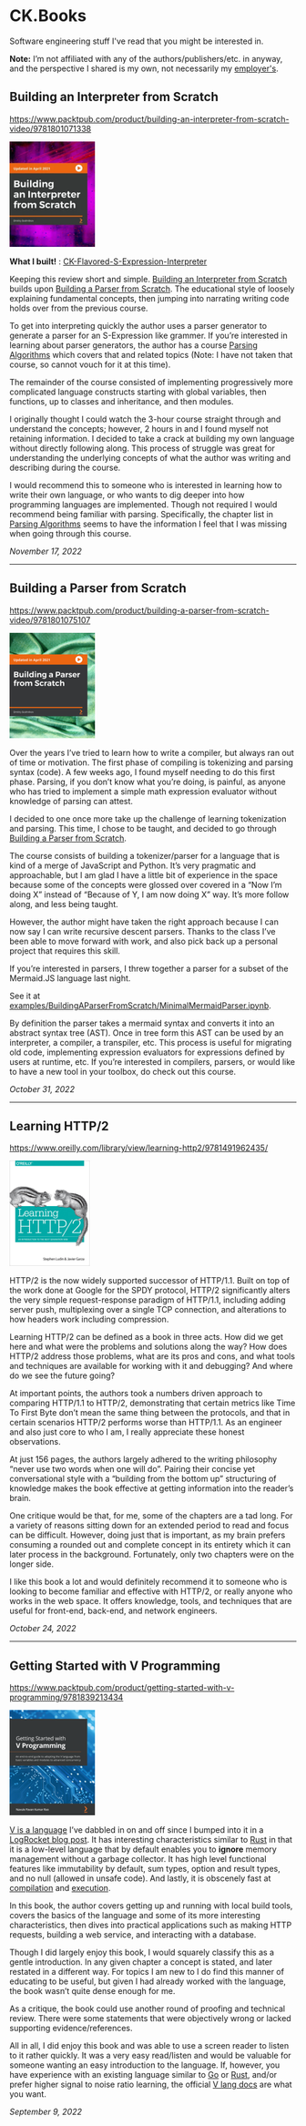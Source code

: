 # CK.Books

Software engineering stuff I've read that you might be interested in.

**Note:** I’m not affiliated with any of the authors/publishers/etc. in anyway, and the perspective I shared is my own, not necessarily my [employer's](https://www.linkedin.com/in/collinkruger/).

## Building an Interpreter from Scratch

https://www.packtpub.com/product/building-an-interpreter-from-scratch-video/9781801071338

![Building an Interpreter from Scratch cover](img/building-an-interpreter-from-scratch.png)

**What I built!** : [CK-Flavored-S-Expression-Interpreter](examples/BuildingAnInterpreterFromScratch/CK-Flavored-S-Expression-Interpreter.ipynb)

Keeping this review short and simple. [Building an Interpreter from Scratch](https://www.packtpub.com/product/building-an-interpreter-from-scratch-video/9781801071338) builds upon [Building a Parser from Scratch](#building-a-parser-from-scratch). The educational style of loosely explaining fundamental concepts, then jumping into narrating writing code holds over from the previous course.

To get into interpreting quickly the author uses a parser generator to generate a parser for an S-Expression like grammer. If you’re interested in learning about parser generators, the author has a course [Parsing Algorithms](https://www.packtpub.com/product/parsing-algorithms-video/9781801074445) which covers that and related topics (Note: I have not taken that course, so cannot vouch for it at this time).

The remainder of the course consisted of implementing progressively more complicated language constructs starting with global variables, then functions, up to classes and inheritance, and then modules.

I originally thought I could watch the 3-hour course straight through and understand the concepts; however, 2 hours in and I found myself not retaining information. I decided to take a crack at building my own language without directly following along. This process of struggle was great for understanding the underlying concepts of what the author was writing and describing during the course.

I would recommend this to someone who is interested in learning how to write their own language, or who wants to dig deeper into how programming languages are implemented. Though not required I would recommend being familiar with parsing. Specifically, the chapter list in [Parsing Algorithms](https://www.packtpub.com/product/parsing-algorithms-video/9781801074445) seems to have the information I feel that I was missing when going through this course.

_November 17, 2022_

<hr/>

## Building a Parser from Scratch

https://www.packtpub.com/product/building-a-parser-from-scratch-video/9781801075107

![Building a Parser from Scratch cover](img/building-a-parser-from-scratch.png)

Over the years I’ve tried to learn how to write a compiler, but always ran out of time or motivation. The first phase of compiling is tokenizing and parsing syntax (code). A few weeks ago, I found myself needing to do this first phase. Parsing, if you don’t know what you’re doing, is painful, as anyone who has tried to implement a simple math expression evaluator without knowledge of parsing can attest.

I decided to one once more take up the challenge of learning tokenization and parsing. This time, I chose to be taught, and decided to go through [Building a Parser from Scratch](https://www.packtpub.com/product/building-a-parser-from-scratch-video/9781801075107).

The course consists of building a tokenizer/parser for a language that is kind of a merge of JavaScript and Python. It’s very pragmatic and approachable, but I am glad I have a little bit of experience in the space because some of the concepts were glossed over covered in a “Now I’m doing X” instead of “Because of Y, I am now doing X” way. It’s more follow along, and less being taught.

However, the author might have taken the right approach because I can now say I can write recursive descent parsers. Thanks to the class I’ve been able to move forward with work, and also pick back up a personal project that requires this skill.

If you’re interested in parsers, I threw together a parser for a subset of the Mermaid.JS language last night.

See it at [examples/BuildingAParserFromScratch/MinimalMermaidParser.ipynb](examples/BuildingAParserFromScratch/MinimalMermaidParser.ipynb).

By definition the parser takes a mermaid syntax and converts it into an abstract syntax tree (AST). Once in tree form this AST can be used by an interpreter, a compiler, a transpiler, etc. This process is useful for migrating old code, implementing expression evaluators for expressions defined by users at runtime, etc. If you’re interested in compilers, parsers, or would like to have a new tool in your toolbox, do check out this course.

_October 31, 2022_

<hr/>

## Learning HTTP/2

https://www.oreilly.com/library/view/learning-http2/9781491962435/

![Learning HTTP/2 Book Cover](img/learning-http-2.png)

HTTP/2 is the now widely supported successor of HTTP/1.1. Built on top of the work done at Google for the SPDY protocol, HTTP/2 significantly alters the very simple request-response paradigm of HTTP/1.1, including adding server push, multiplexing over a single TCP connection, and alterations to how headers work including compression. 

Learning HTTP/2 can be defined as a book in three acts. How did we get here and what were the problems and solutions along the way? How does HTTP/2 address those problems, what are its pros and cons, and what tools and techniques are available for working with it and debugging? And where do we see the future going? 

At important points, the authors took a numbers driven approach to comparing HTTP/1.1 to HTTP/2, demonstrating that certain metrics like Time To First Byte don’t mean the same thing between the protocols, and that in certain scenarios HTTP/2 performs worse than HTTP/1.1. As an engineer and also just core to who I am, I really appreciate these honest observations. 

At just 156 pages, the authors largely adhered to the writing philosophy “never use two words when one will do”. Pairing their concise yet conversational style with a “building from the bottom up” structuring of knowledge makes the book effective at getting information into the reader’s brain. 

One critique would be that, for me, some of the chapters are a tad long. For a variety of reasons sitting down for an extended period to read and focus can be difficult. However, doing just that is important, as my brain prefers consuming a rounded out and complete concept in its entirety which it can later process in the background. Fortunately, only two chapters were on the longer side. 

I like this book a lot and would definitely recommend it to someone who is looking to become familiar and effective with HTTP/2, or really anyone who works in the web space. It offers knowledge, tools, and techniques that are useful for front-end, back-end, and network engineers. 

_October 24, 2022_

<hr/>

## Getting Started with V Programming

https://www.packtpub.com/product/getting-started-with-v-programming/9781839213434

![Getting Started With V Programming Book Cover](img/getting-started-with-v-programming.png)

[V is a language](https://vlang.io/) I’ve dabbled in on and off since I bumped into it in a [LogRocket blog post](https://blog.logrocket.com/what-is-vlang-an-introduction/). It has interesting characteristics similar to [Rust](https://www.rust-lang.org/) in that it is a low-level language that by default enables you to **ignore** memory management without a garbage collector. It has high level functional features like immutability by default, sum types, option and result types, and no null (allowed in unsafe code). And lastly, it is obscenely fast at [compilation](https://fast.vlang.io/) and [execution](https://www.techempower.com/benchmarks/#section=data-r21&test=plaintext).

In this book, the author covers getting up and running with local build tools, covers the basics of the language and some of its more interesting characteristics, then dives into practical applications such as making HTTP requests, building a web service, and interacting with a database.

Though I did largely enjoy this book, I would squarely classify this as a gentle introduction. In any given chapter a concept is stated, and later restated in a different way. For topics I am new to I do find this manner of educating to be useful, but given I had already worked with the language, the book wasn’t quite dense enough for me.

As a critique, the book could use another round of proofing and technical review. There were some statements that were objectively wrong or lacked supporting evidence/references.

All in all, I did enjoy this book and was able to use a screen reader to listen to it rather quickly. It was a very easy read/listen and would be valuable for someone wanting an easy introduction to the language. If, however, you have experience with an existing language similar to [Go](https://go.dev/) or [Rust](https://www.rust-lang.org/), and/or prefer higher signal to noise ratio learning, the official [V lang docs](https://github.com/vlang/v/blob/master/doc/docs.md) are what you want.

_September 9, 2022_